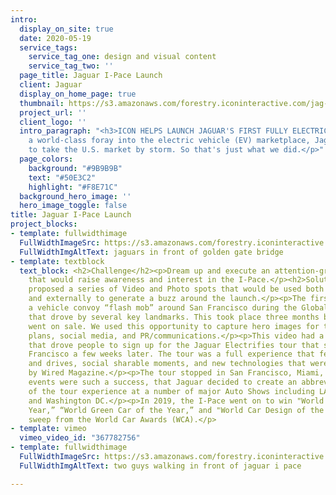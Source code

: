 ```yaml
---
intro:
  display_on_site: true
  date: 2020-05-19
  service_tags:
    service_tag_one: design and visual content
    service_tag_two: ''
  page_title: Jaguar I-Pace Launch
  client: Jaguar
  display_on_home_page: true
  thumbnail: https://s3.amazonaws.com/forestry.iconinteractive.com/jag-thumb.jpg
  project_url: ''
  client_logo: ''
  intro_paragraph: "<h3>ICON HELPS LAUNCH JAGUAR'S FIRST FULLY ELECTRIC VEHICLE</h3><p>With
    a world-class foray into the electric vehicle (EV) marketplace, Jaguar wanted
    to take the U.S. market by storm. So that's just what we did.</p>"
  page_colors:
    background: "#9B9B9B"
    text: "#50E3C2"
    highlight: "#F8E71C"
  background_hero_image: ''
  hero_image_toggle: false
title: Jaguar I-Pace Launch
project_blocks:
- template: fullwidthimage
  FullWidthImageSrc: https://s3.amazonaws.com/forestry.iconinteractive.com/jaguar1.jpg
  FullWidthImgAltText: jaguars in front of golden gate bridge
- template: textblock
  text_block: <h2>Challenge</h2><p>Dream up and execute an attention-grabbing tour
    that would raise awareness and interest in the I-Pace.</p><h2>Solution</h2><p>ICON
    proposed a series of Video and Photo spots that would be used both internally
    and externally to generate a buzz around the launch.</p><p>The first shoot was
    a vehicle convoy “flash mob” around San Francisco during the Global Climate Summit
    that drove by several key landmarks. This took place three months before the vehicle
    went on sale. We used this opportunity to capture hero images for their marketing
    plans, social media, and PR/communications.</p><p>This video had a call to action
    that drove people to sign up for the Jaguar Electrifies tour that started in San
    Francisco a few weeks later. The tour was a full experience that featured ride
    and drives, social sharable moments, and new technologies that were showcased
    by Wired Magazine.</p><p>The tour stopped in San Francisco, Miami, and Los Angeles.</p><p>The
    events were such a success, that Jaguar decided to create an abbreviated version
    of the tour experience at a number of major Auto Shows including LA, Chicago,
    and Washington DC.</p><p>In 2019, the I-Pace went on to win "World Car of the
    Year,” “World Green Car of the Year,” and "World Car Design of the Year”—a clean
    sweep from the World Car Awards (WCA).</p>
- template: vimeo
  vimeo_video_id: "367782756"
- template: fullwidthimage
  FullWidthImageSrc: https://s3.amazonaws.com/forestry.iconinteractive.com/jaguar4.jpg
  FullWidthImgAltText: two guys walking in front of jaguar i pace

---
```

